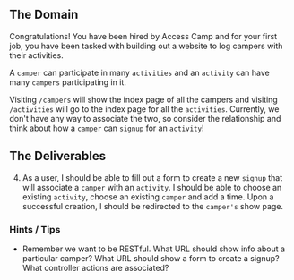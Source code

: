 ## The Domain
Congratulations! You have been hired by Access Camp and for your first job, you have been tasked with building out a website to log campers with their activities.

A `camper` can participate in many `activities` and an `activity` can have many `campers` participating in it.

Visiting `/campers` will show the index page of all the campers and visiting `/activities` will go to the index page for all the `activities`.
Currently, we don't have any way to associate the two, so consider the relationship and think about how a `camper` can `signup` for an `activity`!

## The Deliverables

<!-- 1. To log a camper with an activity, we need to store some additional information in our database. Make the necessary updates to our database, so that **a `camper` can have many `activities`** and **an `activity` can have many campers**. The `signup` should also include a time (as an integer) that is between 0 and 23, referring to the hour of the activity. -->

<!-- 2. As a user, I should be able to go to the index page of the `campers` and click on the names to go to the show page for that `camper`. The show page should show the `camper's` name, their age and the list of activities that they have signed up for. -->

<!-- 3. As a user, I should be able to go to the index page of the `activities` and click on the name of the activity to go to the show page for that `activity`. The show page should show the `activity's` name and its difficulty level. -->

4. As a user, I should be able to fill out a form to create a new `signup` that will associate a `camper` with an `activity`. I should be able to choose an existing `activity`, choose an existing `camper` and add a time. Upon a successful creation, I should be redirected to the `camper's` show page.

<!-- 5. As a user, I should be able to fill out a form to create a new `camper`, with their names (which must be unique) and age (which must be between 8 and 18)! -->

### Hints / Tips

+ Remember we want to be RESTful. What URL should show info about a particular camper? What URL should show a form to create a signup? What controller actions are associated?  
